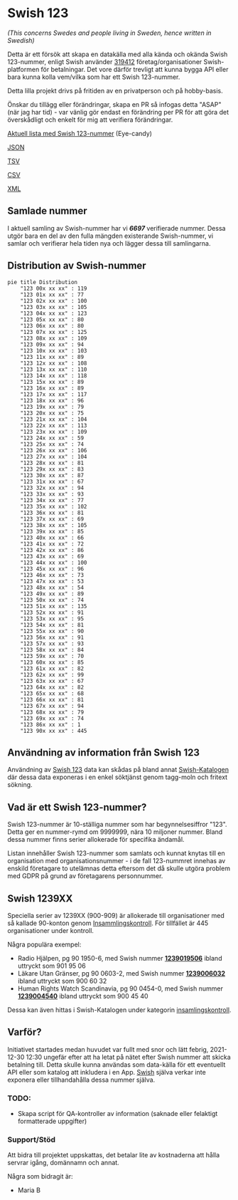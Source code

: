 # Swish 123

*(This concerns Swedes and people living in Sweden, hence written in Swedish)*

Detta är ett försök att skapa en datakälla med alla kända och okända Swish 123-nummer, enligt Swish använder [319412](https://www.swish.nu/about-swish#Swish_in_numbers) företag/organisationer Swish-platformen för betalningar. Det vore därför trevligt att kunna bygga API eller bara kunna kolla vem/vilka som har ett Swish 123-nummer.

Detta lilla projekt drivs på fritiden av en privatperson och på hobby-basis.

Önskar du tillägg eller förändringar, skapa en PR så infogas detta "ASAP" (när jag har tid) - var vänlig gör endast en förändring per PR för att göra det överskådligt och enkelt för mig att verifiera förändringar.



[Aktuell lista med Swish 123-nummer](https://github.com/cisene/swish-123/blob/master/swish-123.md) (Eye-candy)

[JSON](https://github.com/cisene/swish-123/blob/master/json/swish-123-datasource.json)

[TSV](https://github.com/cisene/swish-123/blob/master/text/swish-123-datasource.tsv)

[CSV](https://github.com/cisene/swish-123/blob/master/text/swish-123-datasource.csv)

[XML](https://github.com/cisene/swish-123/blob/master/xml-data/swish-123-datasource.xml)



## Samlade nummer

I aktuell samling av Swish-nummer har vi ***6697*** verifierade nummer. Dessa utgör bara en del av den fulla mängden existerande Swish-nummer, vi samlar och verifierar hela tiden nya och lägger dessa till samlingarna.

## Distribution av Swish-nummer

```mermaid
pie title Distribution
    "123 00x xx xx" : 119
    "123 01x xx xx" : 77
    "123 02x xx xx" : 100
    "123 03x xx xx" : 105
    "123 04x xx xx" : 123
    "123 05x xx xx" : 80
    "123 06x xx xx" : 80
    "123 07x xx xx" : 125
    "123 08x xx xx" : 109
    "123 09x xx xx" : 94
    "123 10x xx xx" : 103
    "123 11x xx xx" : 89
    "123 12x xx xx" : 108
    "123 13x xx xx" : 110
    "123 14x xx xx" : 118
    "123 15x xx xx" : 89
    "123 16x xx xx" : 89
    "123 17x xx xx" : 117
    "123 18x xx xx" : 96
    "123 19x xx xx" : 79
    "123 20x xx xx" : 75
    "123 21x xx xx" : 104
    "123 22x xx xx" : 113
    "123 23x xx xx" : 109
    "123 24x xx xx" : 59
    "123 25x xx xx" : 74
    "123 26x xx xx" : 106
    "123 27x xx xx" : 104
    "123 28x xx xx" : 81
    "123 29x xx xx" : 83
    "123 30x xx xx" : 87
    "123 31x xx xx" : 67
    "123 32x xx xx" : 94
    "123 33x xx xx" : 93
    "123 34x xx xx" : 77
    "123 35x xx xx" : 102
    "123 36x xx xx" : 81
    "123 37x xx xx" : 69
    "123 38x xx xx" : 105
    "123 39x xx xx" : 85
    "123 40x xx xx" : 66
    "123 41x xx xx" : 72
    "123 42x xx xx" : 86
    "123 43x xx xx" : 69
    "123 44x xx xx" : 100
    "123 45x xx xx" : 96
    "123 46x xx xx" : 73
    "123 47x xx xx" : 53
    "123 48x xx xx" : 54
    "123 49x xx xx" : 89
    "123 50x xx xx" : 74
    "123 51x xx xx" : 135
    "123 52x xx xx" : 91
    "123 53x xx xx" : 95
    "123 54x xx xx" : 81
    "123 55x xx xx" : 90
    "123 56x xx xx" : 91
    "123 57x xx xx" : 93
    "123 58x xx xx" : 84
    "123 59x xx xx" : 70
    "123 60x xx xx" : 85
    "123 61x xx xx" : 82
    "123 62x xx xx" : 99
    "123 63x xx xx" : 67
    "123 64x xx xx" : 82
    "123 65x xx xx" : 68
    "123 66x xx xx" : 81
    "123 67x xx xx" : 94
    "123 68x xx xx" : 79
    "123 69x xx xx" : 74
    "123 86x xx xx" : 1
    "123 90x xx xx" : 445
```

## Användning av information från Swish 123

Användning av [Swish 123](https://github.com/cisene/swish-123) data kan skådas på bland annat [Swish-Katalogen](https://b19.se/swish-katalogen/) där dessa data exponeras i en enkel söktjänst genom tagg-moln och fritext sökning.



## Vad är ett Swish 123-nummer?

Swish 123-nummer är 10-ställiga nummer som har begynnelsesiffror "123". Detta ger en nummer-rymd om 9999999, nära 10 miljoner nummer. Bland dessa nummer finns serier allokerade för specifika ändamål. 

Listan innehåller Swish 123-nummer som samlats och kunnat knytas till en organisation med organisationsnummer - i de fall 123-nummret innehas av enskild företagare to utelämnas detta eftersom det då skulle utgöra problem med GDPR på grund av företagarens personnummer.



## Swish 1239XX

Speciella serier av 1239XX (900-909) är allokerade till organisationer med så kallade 90-konton genom [Insammlingskontroll](https://www.insamlingskontroll.se/90-konto-organisationer/). För tillfället är 445 organisationer under kontroll.

Några populära exempel:

* Radio Hjälpen, pg 90 1950-6, med Swish nummer **[1239019506](https://b19.se/swish-katalogen/1239019506)** ibland uttryckt som 901 95 06
* Läkare Utan Gränser, pg 90 0603-2, med Swish nummer **[1239006032](https://b19.se/swish-katalogen/1239006032)** ibland uttryckt som 900 60 32
* Human Rights Watch Scandinavia, pg 90 0454-0, med Swish nummer **[1239004540](https://b19.se/swish-katalogen/1239004540)** ibland uttryckt som 900 45 40

Dessa kan även hittas i Swish-Katalogen under kategorin [insamlingskontroll](https://b19.se/swish-katalogen/k/insamlingskontroll).



## Varför?

Initiativet startades medan huvudet var fullt med snor och lätt febrig, 2021-12-30 12:30 ungefär efter att ha letat på nätet efter Swish nummer att skicka betalning till. Detta skulle kunna användas som data-källa för ett eventuellt API eller som katalog att inkludera i en App. [Swish](https://swish.nu/) själva verkar inte exponera eller tillhandahålla dessa nummer själva. 



### TODO:

* Skapa script för QA-kontroller av information (saknade eller felaktigt formatterade uppgifter)


### Support/Stöd

Att bidra till projektet uppskattas, det betalar lite av kostnaderna att hålla servrar igång, domännamn och annat.

Några som bidragit är:
* Maria B
